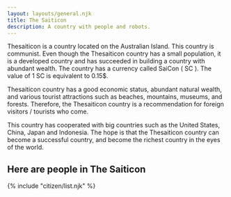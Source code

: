 ```yaml
---
layout: layouts/general.njk
title: The Saiticon
description: A country with people and robots.
---
```


Thesaiticon is a country located on the Australian Island.  This country is communist.  Even though the Thesaiticon country has a small population, it is a developed country and has succeeded in building a country with abundant wealth.  The country has a currency called SaiCon ( SC ).  The value of 1 SC is equivalent to 0.15$.

 Thesaiticon country has a good economic status, abundant natural wealth, and various tourist attractions such as beaches, mountains, museums, and forests.  Therefore, the Thesaiticon country is a recommendation for foreign visitors / tourists who come.

 This country has cooperated with big countries such as the United States, China, Japan and Indonesia.  The hope is that the Thesaiticon country can become a successful country, and become the richest country in the eyes of the world.

## Here are people in The Saiticon

{% include "citizen/list.njk" %}
